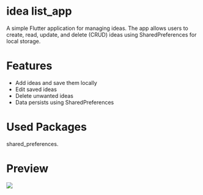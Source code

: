 # idea list_app

A simple Flutter application for managing ideas. The app allows users to create, read, update, and delete (CRUD) ideas using SharedPreferences for local storage.

# Features

- Add ideas and save them locally
- Edit saved ideas
- Delete unwanted ideas
- Data persists using SharedPreferences

# Used Packages

shared_preferences.

# Preview

![](assets/images/idea.gif) 
